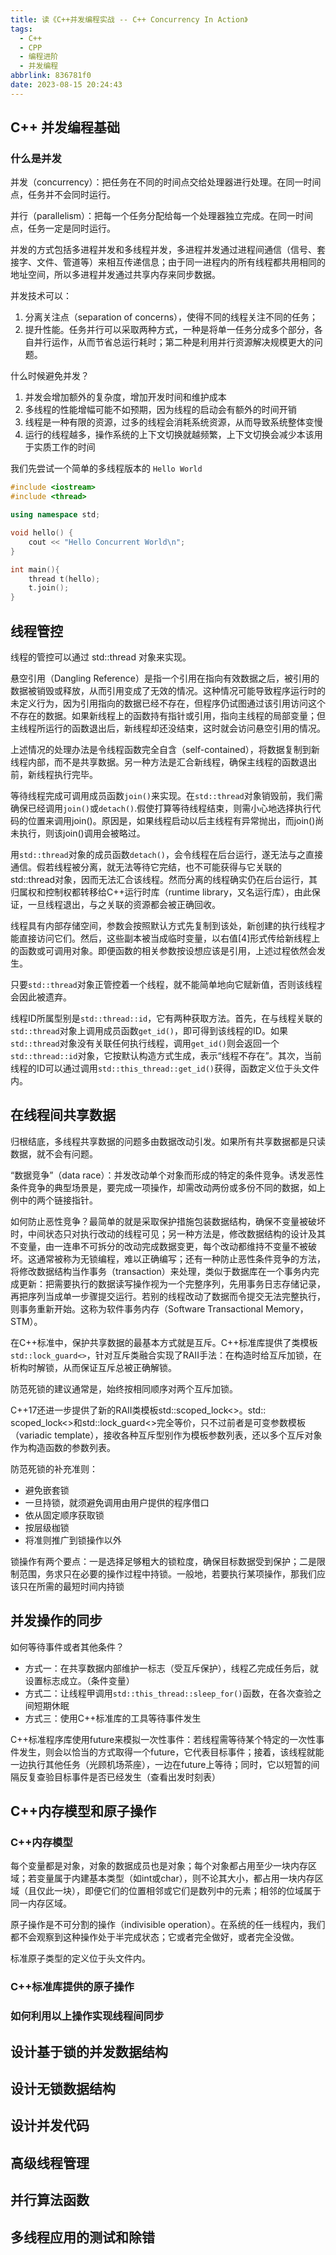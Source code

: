 ```yaml
---
title: 读《C++并发编程实战 -- C++ Concurrency In Action》
tags:
  - C++
  - CPP
  - 编程进阶
  - 并发编程
abbrlink: 836781f0
date: 2023-08-15 20:24:43
---
```


## C++ 并发编程基础

### 什么是并发

并发（concurrency）：把任务在不同的时间点交给处理器进行处理。在同一时间点，任务并不会同时运行。

并行（parallelism）：把每一个任务分配给每一个处理器独立完成。在同一时间点，任务一定是同时运行。

并发的方式包括多进程并发和多线程并发，多进程并发通过进程间通信（信号、套接字、文件、管道等）来相互传递信息；由于同一进程内的所有线程都共用相同的地址空间，所以多进程并发通过共享内存来同步数据。

<!--more-->

并发技术可以：

1. 分离关注点（separation of concerns），使得不同的线程关注不同的任务；
2. 提升性能。任务并行可以采取两种方式，一种是将单一任务分成多个部分，各自并行运作，从而节省总运行耗时；第二种是利用并行资源解决规模更大的问题。

什么时候避免并发？

1. 并发会增加额外的复杂度，增加开发时间和维护成本
2. 多线程的性能增幅可能不如预期，因为线程的启动会有额外的时间开销
3. 线程是一种有限的资源，过多的线程会消耗系统资源，从而导致系统整体变慢
4. 运行的线程越多，操作系统的上下文切换就越频繁，上下文切换会减少本该用于实质工作的时间

我们先尝试一个简单的多线程版本的 `Hello World`

```cpp
#include <iostream>
#include <thread>

using namespace std;

void hello() {
    cout << "Hello Concurrent World\n";
}

int main(){
    thread t(hello);
    t.join();
}
```

## 线程管控

线程的管控可以通过 std::thread 对象来实现。

悬空引用（Dangling Reference）是指一个引用在指向有效数据之后，被引用的数据被销毁或释放，从而引用变成了无效的情况。这种情况可能导致程序运行时的未定义行为，因为引用指向的数据已经不存在，但程序仍试图通过该引用访问这个不存在的数据。如果新线程上的函数持有指针或引用，指向主线程的局部变量；但主线程所运行的函数退出后，新线程却还没结束，这时就会访问悬空引用的情况。

上述情况的处理办法是令线程函数完全自含（self-contained），将数据复制到新线程内部，而不是共享数据。另一种方法是汇合新线程，确保主线程的函数退出前，新线程执行完毕。

等待线程完成可调用成员函数`join()`来实现。在`std::thread`对象销毁前，我们需确保已经调用`join()`或`detach()`.假使打算等待线程结束，则需小心地选择执行代码的位置来调用join()。原因是，如果线程启动以后主线程有异常抛出，而join()尚未执行，则该join()调用会被略过。

用`std::thread`对象的成员函数`detach()`，会令线程在后台运行，遂无法与之直接通信。假若线程被分离，就无法等待它完结，也不可能获得与它关联的std::thread对象，因而无法汇合该线程。然而分离的线程确实仍在后台运行，其归属权和控制权都转移给C++运行时库（runtime library，又名运行库），由此保证，一旦线程退出，与之关联的资源都会被正确回收。

线程具有内部存储空间，参数会按照默认方式先复制到该处，新创建的执行线程才能直接访问它们。然后，这些副本被当成临时变量，以右值[4]形式传给新线程上的函数或可调用对象。即便函数的相关参数按设想应该是引用，上述过程依然会发生。

只要`std::thread`对象正管控着一个线程，就不能简单地向它赋新值，否则该线程会因此被遗弃。

线程ID所属型别是`std::thread::id`，它有两种获取方法。首先，在与线程关联的`std::thread`对象上调用成员函数`get_id()`，即可得到该线程的ID。如果`std::thread`对象没有关联任何执行线程，调用`get_id()`则会返回一个`std::thread::id`对象，它按默认构造方式生成，表示“线程不存在”。其次，当前线程的ID可以通过调用`std::this_thread::get_id()`获得，函数定义位于头文件<thread>内。

## 在线程间共享数据

归根结底，多线程共享数据的问题多由数据改动引发。如果所有共享数据都是只读数据，就不会有问题。

“数据竞争”（data race）：并发改动单个对象而形成的特定的条件竞争。诱发恶性条件竞争的典型场景是，要完成一项操作，却需改动两份或多份不同的数据，如上例中的两个链接指针。

如何防止恶性竞争？最简单的就是采取保护措施包装数据结构，确保不变量被破坏时，中间状态只对执行改动的线程可见；另一种方法是，修改数据结构的设计及其不变量，由一连串不可拆分的改动完成数据变更，每个改动都维持不变量不被破坏。这通常被称为无锁编程，难以正确编写；还有一种防止恶性条件竞争的方法，将修改数据结构当作事务（transaction）来处理，类似于数据库在一个事务内完成更新：把需要执行的数据读写操作视为一个完整序列，先用事务日志存储记录，再把序列当成单一步骤提交运行。若别的线程改动了数据而令提交无法完整执行，则事务重新开始。这称为软件事务内存（Software Transactional Memory，STM）。

在C++标准中，保护共享数据的最基本方式就是互斥。C++标准库提供了类模板`std::lock_guard<>`，针对互斥类融合实现了RAII手法：在构造时给互斥加锁，在析构时解锁，从而保证互斥总被正确解锁。

防范死锁的建议通常是，始终按相同顺序对两个互斥加锁。

C++17还进一步提供了新的RAII类模板std::scoped_lock<>。std:: scoped_lock<>和std::lock_guard<>完全等价，只不过前者是可变参数模板（variadic template），接收各种互斥型别作为模板参数列表，还以多个互斥对象作为构造函数的参数列表。

防范死锁的补充准则：

- 避免嵌套锁
- 一旦持锁，就须避免调用由用户提供的程序借口
- 依从固定顺序获取锁
- 按层级枷锁
- 将准则推广到锁操作以外

锁操作有两个要点：一是选择足够粗大的锁粒度，确保目标数据受到保护；二是限制范围，务求只在必要的操作过程中持锁。一般地，若要执行某项操作，那我们应该只在所需的最短时间内持锁

## 并发操作的同步

如何等待事件或者其他条件？

- 方式一：在共享数据内部维护一标志（受互斥保护），线程乙完成任务后，就设置标志成立。（条件变量）
- 方式二：让线程甲调用`std::this_thread::sleep_for()`函数，在各次查验之间短期休眠
- 方式三：使用C++标准库的工具等待事件发生

C++标准程序库使用future来模拟一次性事件：若线程需等待某个特定的一次性事件发生，则会以恰当的方式取得一个future，它代表目标事件；接着，该线程就能一边执行其他任务（光顾机场茶座），一边在future上等待；同时，它以短暂的间隔反复查验目标事件是否已经发生（查看出发时刻表）

## C++内存模型和原子操作

### C++内存模型

每个变量都是对象，对象的数据成员也是对象；每个对象都占用至少一块内存区域；若变量属于内建基本类型（如int或char），则不论其大小，都占用一块内存区域（且仅此一块），即便它们的位置相邻或它们是数列中的元素；相邻的位域属于同一内存区域。

原子操作是不可分割的操作（indivisible operation）。在系统的任一线程内，我们都不会观察到这种操作处于半完成状态；它或者完全做好，或者完全没做。

标准原子类型的定义位于头文件<atomic>内。

### C++标准库提供的原子操作

### 如何利用以上操作实现线程间同步

## 设计基于锁的并发数据结构

## 设计无锁数据结构

## 设计并发代码

## 高级线程管理

## 并行算法函数

## 多线程应用的测试和除错
